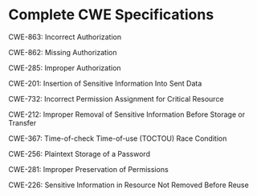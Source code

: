

# Complete CWE Specifications

CWE-863: Incorrect Authorization

CWE-862: Missing Authorization

CWE-285: Improper Authorization

CWE-201: Insertion of Sensitive Information Into Sent Data

CWE-732: Incorrect Permission Assignment for Critical Resource

CWE-212: Improper Removal of Sensitive Information Before Storage or Transfer

CWE-367: Time-of-check Time-of-use (TOCTOU) Race Condition

CWE-256: Plaintext Storage of a Password

CWE-281: Improper Preservation of Permissions

CWE-226: Sensitive Information in Resource Not Removed Before Reuse
